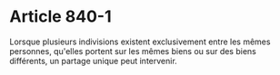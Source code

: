 # Article 840-1

Lorsque plusieurs indivisions existent exclusivement entre les mêmes personnes, qu'elles portent sur les mêmes biens ou sur des biens différents, un partage unique peut intervenir.
